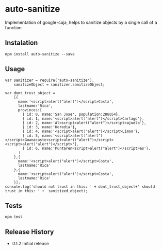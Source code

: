# auto-sanitize
Implementation of google-caja, helps to sanitize objects by a single call of a function

## Instalation
	
	npm install auto-sanitize --save


## Usage

	var sanitizer = require('auto-sanitize'),
    	sanitizeObject = sanitizer.sanitizeObject;

	var dont_trust_object = 
		[{ 
          name:'<script>alert("alert")</script>Costa', 
          lastname:'Rica',
          provinces:[
            { id: 0, name:'San Jose', population:288054},
            { id: 1, name:'<script>alert("alert")</script>Cartago'},
            { id: 2, name:'Al<script>alert("alert")</script>ajuela'},
            { id: 3, name:'Heredia'},
            { id: 4, name:'<script>alert("alert")</script>Limon'},
            { id: 5, name:'<script>alert("alert")</script>Guanacaste<script>alert("alert")</script><script>alert("alert")</script>'},
            { id: 6, name:'Puntaren<script>alert("alert")</script>as'},
          ]
        },{ 
          name:'<script>alert("alert")</script>Costa', 
          lastname:'Rica'
        },{ 
          name:'<script>alert("alert")</script>Costa', 
          lastname:'Rica'
        }];
    console.log('should not trust in this: ' + dont_trust_object+' should trust in this: ' +  sanitized_object);

 ## Tests

 	npm test


 ## Release History

* 0.1.2 Initial release